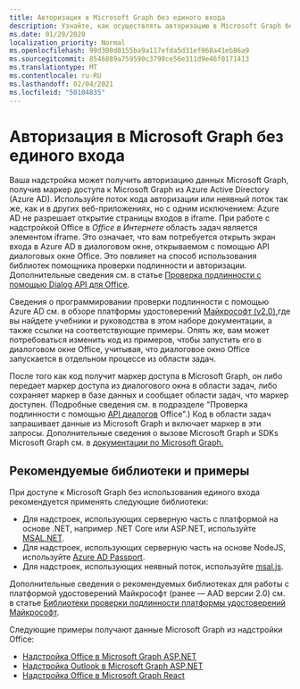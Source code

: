 ```yaml
---
title: Авторизация в Microsoft Graph без единого входа
description: Узнайте, как осуществлять авторизацию в Microsoft Graph без единого входа
ms.date: 01/29/2020
localization_priority: Normal
ms.openlocfilehash: 99d300d0155ba9a117efda5d31ef068a41eb86a9
ms.sourcegitcommit: 8546889a759590c3798ce56e311d9e46f0171413
ms.translationtype: MT
ms.contentlocale: ru-RU
ms.lasthandoff: 02/04/2021
ms.locfileid: "50104835"
---
```

# <a name="authorize-to-microsoft-graph-without-sso"></a>Авторизация в Microsoft Graph без единого входа

Ваша надстройка может получить авторизацию данных Microsoft Graph, получив маркер доступа к Microsoft Graph из Azure Active Directory (Azure AD). Используйте поток кода авторизации или неявный поток так же, как и в других веб-приложениях, но с одним исключением: Azure AD не разрешает открытие страницы входов в iframe. При работе с надстройкой Office в *Office в Интернете* область задач является элементом iframe. Это означает, что вам потребуется открыть экран входа в Azure AD в диалоговом окне, открываемом с помощью API диалоговых окне Office. Это повлияет на способ использования библиотек помощника проверки подлинности и авторизации. Дополнительные сведения см. в статье [Проверка подлинности с помощью Dialog API для Office](auth-with-office-dialog-api.md).

Сведения о программировании проверки подлинности с помощью Azure AD см. в обзоре платформы удостоверений [Майкрософт (v2.0),](/azure/active-directory/develop/v2-overview)где вы найдете учебники и руководства в этом наборе документации, а также ссылки на соответствующие примеры. Опять же, вам может потребоваться изменить код из примеров, чтобы запустить его в диалоговом окне Office, учитывая, что диалоговое окно Office запускается в отдельном процессе из области задач.

После того как код получит маркер доступа в Microsoft Graph, он либо передает маркер доступа из диалогового окна в области задач, либо сохраняет маркер в базе данных и сообщает области задач, что маркер доступен. (Подробные сведения см. в подразделе "Проверка подлинности с помощью [API диалогов](auth-with-office-dialog-api.md) Office".) Код в области задач запрашивает данные из Microsoft Graph и включает маркер в эти запросы. Дополнительные сведения о вызове Microsoft Graph и SDKs Microsoft Graph см. в [документации по Microsoft Graph.](/graph/)

## <a name="recommended-libraries-and-samples"></a>Рекомендуемые библиотеки и примеры

При доступе к Microsoft Graph без использования единого входа рекомендуется применять следующие библиотеки:

- Для надстроек, использующих серверную часть с платформой на основе .NET, например .NET Core или ASP.NET, используйте [MSAL.NET](https://github.com/AzureAD/microsoft-authentication-library-for-dotnet/wiki#conceptual-documentation).
- Для надстроек, использующих серверную часть на основе NodeJS, используйте [Azure AD Passport](https://github.com/AzureAD/passport-azure-ad).
- Для надстроек, использующих неявный поток, используйте [msal.js](https://github.com/AzureAD/microsoft-authentication-library-for-js/wiki).

Дополнительные сведения о рекомендуемых библиотеках для работы с платформой удостоверений Майкрософт (ранее — AAD версии 2.0) см. в статье [Библиотеки проверки подлинности платформы удостоверений Майкрософт](/azure/active-directory/develop/reference-v2-libraries).

Следующие примеры получают данные Microsoft Graph из надстройки Office:

- [Надстройка Office в Microsoft Graph ASP.NET](https://github.com/OfficeDev/PnP-OfficeAddins/tree/master/Samples/auth/Office-Add-in-Microsoft-Graph-ASPNET)
- [Надстройка Outlook в Microsoft Graph ASP.NET](https://github.com/OfficeDev/PnP-OfficeAddins/tree/master/Samples/auth/Outlook-Add-in-Microsoft-Graph-ASPNET)
- [Надстройка Office в Microsoft Graph React](https://github.com/OfficeDev/PnP-OfficeAddins/tree/master/Samples/auth/Office-Add-in-Microsoft-Graph-React)
